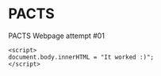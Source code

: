 
<html>
  <head>
    <meta charset="utf-8">
    <title> P.A.C.T.S. </title>
  </head>
  <h1>
    PACTS
  </h1>
  <body>
    PACTS Webpage attempt #01
    
    <script>
    document.body.innerHTML = "It worked :)";
    </script>
  </body>
  </html>
  
  
    
